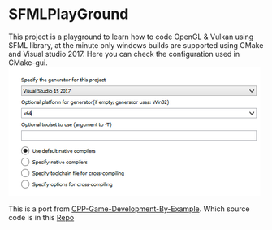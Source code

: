 # SFMLPlayGround

This project is a playground to learn how to code OpenGL & Vulkan using SFML library, at the minute only windows builds are supported using CMake and Visual studio 2017.
Here you can check the configuration used in CMake-gui.
![](https://raw.githubusercontent.com/Seryusjj/SFMLPlayGround/master/howToBuild.png)

This is a port from [CPP-Game-Development-By-Example](https://www.packtpub.com/web-development/c-game-development-example?utm_source=Github&utm_medium=Repository&utm_campaign=9781789535303). Which source code is in this [Repo](https://github.com/PacktPublishing/CPP-Game-Development-By-Example)